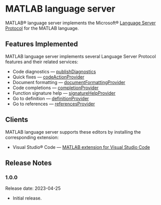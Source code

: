 # MATLAB language server
MATLAB&reg; language server implements the Microsoft&reg; [Language Server Protocol](https://github.com/Microsoft/language-server-protocol) for the MATLAB language.

## Features Implemented
MATLAB language server implements several Language Server Protocol features and their related services:
* Code diagnostics — [publishDiagnostics](https://microsoft.github.io/language-server-protocol/specifications/lsp/3.17/specification/#textDocument_publishDiagnostics) 
* Quick fixes — [codeActionProvider](https://microsoft.github.io/language-server-protocol/specifications/lsp/3.17/specification/#textDocument_codeAction) 
* Document formatting — [documentFormattingProvider](https://microsoft.github.io/language-server-protocol/specifications/specification-current/#textDocument_formatting) 
* Code completions — [completionProvider](https://microsoft.github.io/language-server-protocol/specifications/lsp/3.17/specification/#textDocument_completion)
* Function signature help — [signatureHelpProvider](https://microsoft.github.io/language-server-protocol/specifications/specification-current/#textDocument_signatureHelp)
* Go to definition — [definitionProvider](https://microsoft.github.io/language-server-protocol/specifications/specification-current/#textDocument_definition) 
* Go to references — [referencesProvider](https://microsoft.github.io/language-server-protocol/specifications/specification-current/#textDocument_references)

## Clients
MATLAB language server supports these editors by installing the corresponding extension:
* Visual Studio&reg; Code — [MATLAB extension for Visual Studio Code](https://github.com/mathworks/MATLAB-extension-for-vscode)

## Release Notes
### 1.0.0
Release date: 2023-04-25

* Initial release.